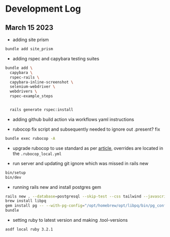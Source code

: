 # Development Log

## March 15 2023

- adding site prism

```sh
bundle add site_prism
```

- adding rspec and capybara testing suites

```sh
bundle add \
  capybara \
  rspec-rails \
  capybara-inline-screenshot \
  selenium-webdriver \
  webdrivers \
  rspec-example_steps


  rails generate rspec:install
```

- adding github build action via workflows yaml instructions

- rubocop fix script and subsequently needed to ignore out .present? fix

```sh
bundle exec rubocop -A
```

- upgrade rubocop to use standard as per [article](https://evilmartians.com/chronicles/rubocoping-with-legacy-bring-your-ruby-code-up-to-standard), overrides are located in the `.rubocop_local.yml`

- run server and updating git ignore which was missed in rails new

```sh
bin/setup
bin/dev
```

- running rails new and install postgres gem

```sh
rails new . --database=postgresql --skip-test --css tailwind --javascript esbuild --skip-git
brew install libpq
gem install pg -- --with-pg-config="/opt/homebrew/opt/libpq/bin/pg_config"
bundle
```

- setting ruby to latest version and making .tool-versions

```sh
asdf local ruby 3.2.1
```
